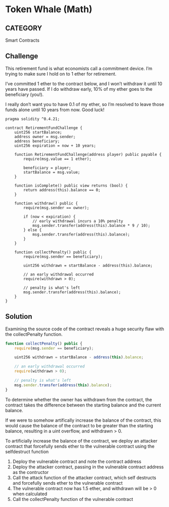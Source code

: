# Token Whale (Math)

## CATEGORY

Smart Contracts

## Challenge

This retirement fund is what economists call a commitment device. I’m trying to make sure I hold on to 1 ether for retirement.

I’ve committed 1 ether to the contract below, and I won’t withdraw it until 10 years have passed. If I do withdraw early, 10% of my ether goes to the beneficiary (you!).

I really don’t want you to have 0.1 of my ether, so I’m resolved to leave those funds alone until 10 years from now. Good luck!

```
pragma solidity ^0.4.21;

contract RetirementFundChallenge {
    uint256 startBalance;
    address owner = msg.sender;
    address beneficiary;
    uint256 expiration = now + 10 years;

    function RetirementFundChallenge(address player) public payable {
        require(msg.value == 1 ether);

        beneficiary = player;
        startBalance = msg.value;
    }

    function isComplete() public view returns (bool) {
        return address(this).balance == 0;
    }

    function withdraw() public {
        require(msg.sender == owner);

        if (now < expiration) {
            // early withdrawal incurs a 10% penalty
            msg.sender.transfer(address(this).balance * 9 / 10);
        } else {
            msg.sender.transfer(address(this).balance);
        }
    }

    function collectPenalty() public {
        require(msg.sender == beneficiary);

        uint256 withdrawn = startBalance - address(this).balance;

        // an early withdrawal occurred
        require(withdrawn > 0);

        // penalty is what's left
        msg.sender.transfer(address(this).balance);
    }
}
```

## Solution

Examining the source code of the contract reveals a huge security flaw with the collectPenalty function.

```javascript
function collectPenalty() public {
    require(msg.sender == beneficiary);

    uint256 withdrawn = startBalance - address(this).balance;

    // an early withdrawal occurred
    require(withdrawn > 0);

    // penalty is what's left
    msg.sender.transfer(address(this).balance);
}
```

To determine whether the owner has withdrawn from the contract, the contract takes the difference between the starting balance and the current balance. 

If we were to somehow artifically increase the balance of the contract, this would cause the balance of the contract to be greater than the starting balance, resulting in a uint overflow, and withdrawn > 0.

To artificially increase the balance of the contract, we deploy an attacker contract that forcefully sends ether to the vulnerable contract using the selfdestruct function

1. Deploy the vulnerable contract and note the contract address
2. Deploy the attacker contract, passing in the vulnerable contract address as the contructor
3. Call the attack function of the attacker contract, which self destructs and forcefully sends ether to the vulnerable contract
4. The vulnerable contract now has 1.5 ether, and withdrawn will be > 0 when calculated
5. Call the collectPenalty function of the vulnerable contract
